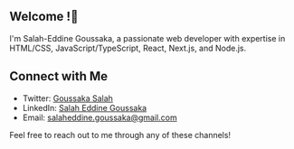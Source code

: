 ## Welcome !👋

I'm Salah-Eddine Goussaka, a passionate web developer with expertise in HTML/CSS, JavaScript/TypeScript, React, Next.js, and Node.js.

## Connect with Me

- Twitter: [Goussaka Salah](https://twitter.com/goussaka_salah)
- LinkedIn: [Salah Eddine Goussaka](https://www.linkedin.com/in/salah-eddine-goussaka)
- Email: [salaheddine.goussaka@gmail.com](mailto:salaheddine.goussaka@gmail.com)

Feel free to reach out to me through any of these channels!
